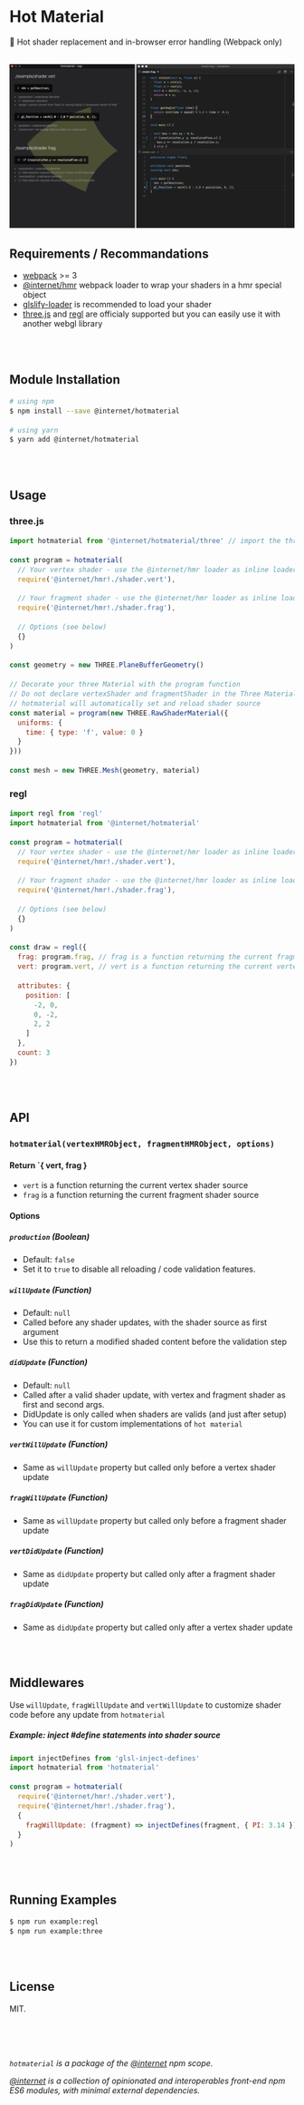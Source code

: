 # Hot Material
:art: Hot shader replacement and in-browser error handling (Webpack only)

<br>

<img src="https://raw.githubusercontent.com/interneeeeet/hotmaterial/assets/preview.png">

<br>

## Requirements / Recommandations
- [webpack](https://webpack.js.org/) >= 3
- [@internet/hmr](https://github.com/pqml/hmr-loader) webpack loader to wrap your shaders in a hmr special object
- [glslify-loader](https://github.com/glslify/glslify-loader) is recommended to load your shader
- [three.js](https://github.com/mrdoob/three.js/) and [regl](https://github.com/regl-project/regl) are officialy supported but you can easily use it with another webgl library



<br><br>

## Module Installation
```sh
# using npm
$ npm install --save @internet/hotmaterial

# using yarn
$ yarn add @internet/hotmaterial
```

<br><br>

## Usage

### three.js

```js
import hotmaterial from '@internet/hotmaterial/three' // import the three implementation

const program = hotmaterial(
  // Your vertex shader - use the @internet/hmr loader as inline loader
  require('@internet/hmr!./shader.vert'),

  // Your fragment shader - use the @internet/hmr loader as inline loader
  require('@internet/hmr!./shader.frag'),

  // Options (see below)
  {}
)

const geometry = new THREE.PlaneBufferGeometry()

// Decorate your three Material with the program function
// Do not declare vertexShader and fragmentShader in the Three Material.
// hotmaterial will automatically set and reload shader source
const material = program(new THREE.RawShaderMaterial({
  uniforms: {
    time: { type: 'f', value: 0 }
  }
}))

const mesh = new THREE.Mesh(geometry, material)
```

### regl

```js
import regl from 'regl'
import hotmaterial from '@internet/hotmaterial'

const program = hotmaterial(
  // Your vertex shader - use the @internet/hmr loader as inline loader
  require('@internet/hmr!./shader.vert'),

  // Your fragment shader - use the @internet/hmr loader as inline loader
  require('@internet/hmr!./shader.frag'),

  // Options (see below)
  {}
)

const draw = regl({
  frag: program.frag, // frag is a function returning the current fragment shader source
  vert: program.vert, // vert is a function returning the current vertex shader source

  attributes: {
    position: [
      -2, 0,
      0, -2,
      2, 2
    ]
  },
  count: 3
})
```

<br><br>

## API

### `hotmaterial(vertexHMRObject, fragmentHMRObject, options)`

#### Return `{ vert, frag }
- `vert` is a function returning the current vertex shader source
- `frag` is a function returning the current fragment shader source

#### Options

##### `production` (Boolean)
- Default: `false`
- Set it to `true` to disable all reloading / code validation features.

##### `willUpdate` (Function)
- Default: `null`
- Called before any shader updates, with the shader source as first argument
- Use this to return a modified shaded content before the validation step

##### `didUpdate` (Function)
- Default: `null`
- Called after a valid shader update, with vertex and fragment shader as first and second args.
- DidUpdate is only called when shaders are valids (and just after setup)
- You can use it for custom implementations of `hot material`

##### `vertWillUpdate` (Function)
- Same as `willUpdate` property but called only before a vertex shader update

##### `fragWillUpdate` (Function)
- Same as `willUpdate` property but called only before a fragment shader update

##### `vertDidUpdate` (Function)
- Same as `didUpdate` property but called only after a fragment shader update

##### `fragDidUpdate` (Function)
- Same as `didUpdate` property but called only after a vertex shader update

<br><br>

## Middlewares

Use `willUpdate`, `fragWillUpdate` and `vertWillUpdate` to customize shader code before any update from `hotmaterial`

##### Example: inject #define statements into shader source
```js
import injectDefines from 'glsl-inject-defines'
import hotmaterial from 'hotmaterial'

const program = hotmaterial(
  require('@internet/hmr!./shader.vert'),
  require('@internet/hmr!./shader.frag'),
  {
    fragWillUpdate: (fragment) => injectDefines(fragment, { PI: 3.14 })
  }
)
```

<br><br>

## Running Examples
```sh
$ npm run example:regl
$ npm run example:three
```

<br><br>

## License
MIT.

<br><br><br>

<i>`hotmaterial` is a package of the [@internet](https://www.npmjs.com/org/internet) npm scope.</i>

_[@internet](https://www.npmjs.com/org/internet) is a collection of opinionated and interoperables front-end npm ES6 modules, with minimal external dependencies._
